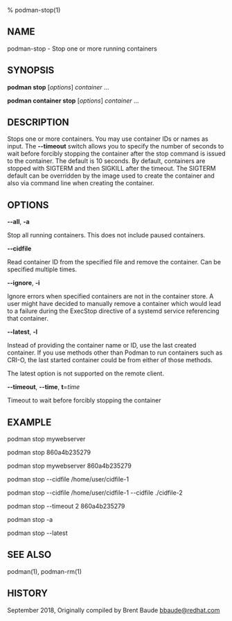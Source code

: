 % podman-stop(1)

## NAME
podman\-stop - Stop one or more running containers

## SYNOPSIS
**podman stop** [*options*] *container* ...

**podman container stop** [*options*] *container* ...

## DESCRIPTION
Stops one or more containers.  You may use container IDs or names as input. The **--timeout** switch
allows you to specify the number of seconds to wait before forcibly stopping the container after the stop command
is issued to the container. The default is 10 seconds. By default, containers are stopped with SIGTERM
and then SIGKILL after the timeout. The SIGTERM default can be overridden by the image used to create the
container and also via command line when creating the container.

## OPTIONS

**--all**, **-a**

Stop all running containers.  This does not include paused containers.

**--cidfile**

Read container ID from the specified file and remove the container.  Can be specified multiple times.

**--ignore**, **-i**

Ignore errors when specified containers are not in the container store.  A user
might have decided to manually remove a container which would lead to a failure
during the ExecStop directive of a systemd service referencing that container.

**--latest**, **-l**

Instead of providing the container name or ID, use the last created container. If you use methods other than Podman
to run containers such as CRI-O, the last started container could be from either of those methods.

The latest option is not supported on the remote client.

**--timeout**, **--time**, **t**=*time*

Timeout to wait before forcibly stopping the container

## EXAMPLE

podman stop mywebserver

podman stop 860a4b235279

podman stop mywebserver 860a4b235279

podman stop --cidfile /home/user/cidfile-1

podman stop --cidfile /home/user/cidfile-1 --cidfile ./cidfile-2

podman stop --timeout 2 860a4b235279

podman stop -a

podman stop --latest

## SEE ALSO
podman(1), podman-rm(1)

## HISTORY
September 2018, Originally compiled by Brent Baude <bbaude@redhat.com>
